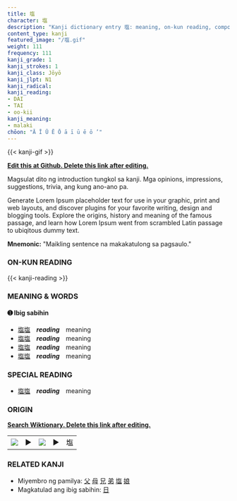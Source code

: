 ```yaml
---
title: 塩
character: 塩
description: "Kanji dictionary entry 塩: meaning, on-kun reading, compounds, origin, related kanji"
content_type: kanji
featured_image: "/塩.gif"
weight: 111
frequency: 111
kanji_grade: 1
kanji_strokes: 1
kanji_class: Jōyō
kanji_jlpt: N1
kanji_radical: 
kanji_reading: 
- DAI
- TAI
- oo-kii
kanji_meaning:
- malaki
chōon: "Ā Ī Ū Ē Ō ā ī ū ē ō ’"
---
```

[//]: # (Don't edit the line below. Kanji animated GIF code is automatically generated.)
{{< kanji-gif >}}

[//]: # (Edit below this line.)

**[Edit this at Github. Delete this link after editing.](https://github.com/tim0g/tim/tree/main/content/kanji/塩/index.md)**

Magsulat dito ng introduction tungkol sa kanji. Mga opinions, impressions, suggestions, trivia, ang kung ano-ano pa.

Generate Lorem Ipsum placeholder text for use in your graphic, print and web layouts, and discover plugins for your favorite writing, design and blogging tools. Explore the origins, history and meaning of the famous passage, and learn how Lorem Ipsum went from scrambled Latin passage to ubiqitous dummy text.
 
**Mnemonic:** "Maikling sentence na makakatulong sa pagsaulo."

### ON-KUN READING

[//]: # (Don't edit the line below. ON-KUN READING code is automatically generated.)
{{< kanji-reading >}}

### MEANING & WORDS

#### ➊ **Ibig sabihin**
  - [塩](../塩)[塩](../塩)　***reading***　meaning
  - [塩](../塩)[塩](../塩)　***reading***　meaning
  - [塩](../塩)[塩](../塩)　***reading***　meaning
  - [塩](../塩)[塩](../塩)　***reading***　meaning

### SPECIAL READING
  - [塩](../塩)[塩](../塩)　***reading***　meaning

### ORIGIN

**[Search Wiktionary. Delete this link after editing.](https://wiktionary.org/wiki/塩)**
<table class="kanji-table"><tr><td>
<img src="60px-塩-bronze.svg.png">
</td><td>▶</td><td>
<img src="60px-塩-oracle.svg.png">
</td><td>▶</td>
<td class="kanji-origin">塩</td>
</tr></table>

### RELATED KANJI
- Miyembro ng pamilya: [父](../父) [母](../母) [兄](../兄) [弟](../弟) [塩](../塩) [娘](../娘)
- Magkatulad ang ibig sabihin: [日](../日)
